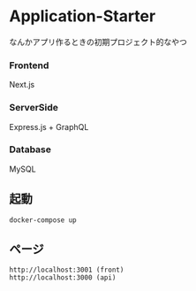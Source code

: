 # Application-Starter
なんかアプリ作るときの初期プロジェクト的なやつ

### Frontend
Next.js

### ServerSide
Express.js + GraphQL

### Database
MySQL

## 起動
```
docker-compose up
```

## ページ
```
http://localhost:3001 (front)
http://localhost:3000 (api)
```